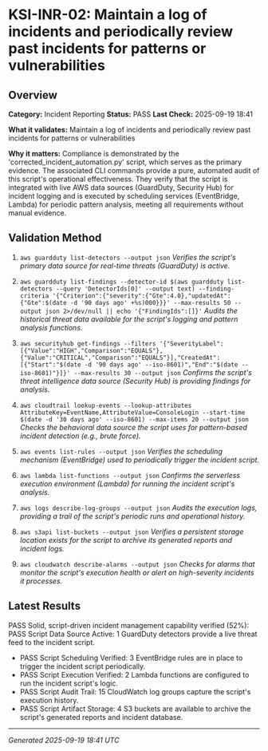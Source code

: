 # KSI-INR-02: Maintain a log of incidents and periodically review past incidents for patterns or vulnerabilities

## Overview

**Category:** Incident Reporting
**Status:** PASS
**Last Check:** 2025-09-19 18:41

**What it validates:** Maintain a log of incidents and periodically review past incidents for patterns or vulnerabilities

**Why it matters:** Compliance is demonstrated by the 'corrected_incident_automation.py' script, which serves as the primary evidence. The associated CLI commands provide a pure, automated audit of this script's operational effectiveness. They verify that the script is integrated with live AWS data sources (GuardDuty, Security Hub) for incident logging and is executed by scheduling services (EventBridge, Lambda) for periodic pattern analysis, meeting all requirements without manual evidence.

## Validation Method

1. `aws guardduty list-detectors --output json`
   *Verifies the script's primary data source for real-time threats (GuardDuty) is active.*

2. `aws guardduty list-findings --detector-id $(aws guardduty list-detectors --query 'DetectorIds[0]' --output text) --finding-criteria '{"Criterion":{"severity":{"Gte":4.0},"updatedAt":{"Gte":$(date -d '90 days ago' +%s)000}}}' --max-results 50 --output json 2>/dev/null || echo '{"FindingIds":[]}'`
   *Audits the historical threat data available for the script's logging and pattern analysis functions.*

3. `aws securityhub get-findings --filters '{"SeverityLabel":[{"Value":"HIGH","Comparison":"EQUALS"},{"Value":"CRITICAL","Comparison":"EQUALS"}],"CreatedAt":[{"Start":"$(date -d '90 days ago' --iso-8601)","End":"$(date --iso-8601)"}]}' --max-results 30 --output json`
   *Confirms the script's threat intelligence data source (Security Hub) is providing findings for analysis.*

4. `aws cloudtrail lookup-events --lookup-attributes AttributeKey=EventName,AttributeValue=ConsoleLogin --start-time $(date -d '30 days ago' --iso-8601) --max-items 20 --output json`
   *Checks the behavioral data source the script uses for pattern-based incident detection (e.g., brute force).*

5. `aws events list-rules --output json`
   *Verifies the scheduling mechanism (EventBridge) used to periodically trigger the incident script.*

6. `aws lambda list-functions --output json`
   *Confirms the serverless execution environment (Lambda) for running the incident script's analysis.*

7. `aws logs describe-log-groups --output json`
   *Audits the execution logs, providing a trail of the script's periodic runs and operational history.*

8. `aws s3api list-buckets --output json`
   *Verifies a persistent storage location exists for the script to archive its generated reports and incident logs.*

9. `aws cloudwatch describe-alarms --output json`
   *Checks for alarms that monitor the script's execution health or alert on high-severity incidents it processes.*

## Latest Results

PASS Solid, script-driven incident management capability verified (52%): PASS Script Data Source Active: 1 GuardDuty detectors provide a live threat feed to the incident script.
- PASS Script Scheduling Verified: 3 EventBridge rules are in place to trigger the incident script periodically.
- PASS Script Execution Verified: 2 Lambda functions are configured to run the incident script's logic.
- PASS Script Audit Trail: 15 CloudWatch log groups capture the script's execution history.
- PASS Script Artifact Storage: 4 S3 buckets are available to archive the script's generated reports and incident database.

---
*Generated 2025-09-19 18:41 UTC*